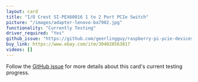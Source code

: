 ```yaml
---
layout: card
title: "I/O Crest SI-PEX60016 1 to 2 Port PCIe Switch"
picture: "/images/adapter-lenovo-ba7902.jpg"
functionality: "Currently Testing"
driver_required: "Yes"
github_issue: "https://github.com/geerlingguy/raspberry-pi-pcie-devices/issues/113"
buy_link: https://www.ebay.com/itm/304020563817
videos: []
---
```

Follow the [GitHub issue](https://github.com/geerlingguy/raspberry-pi-pcie-devices/issues/113) for more details about this card's current testing progress.
